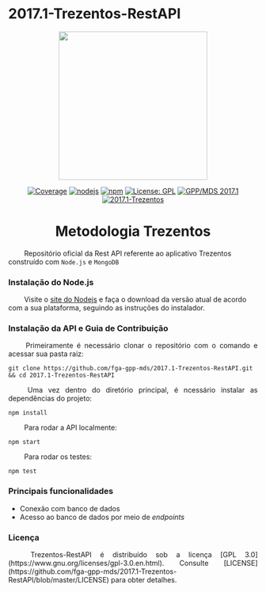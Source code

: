 # 2017.1-Trezentos-RestAPI

<p align="center"><a href="http://metodo300.com/" target="_blank"><img width="300"src="https://cloud.githubusercontent.com/assets/8144779/24085533/e6950df4-0cdc-11e7-8770-1b8021d90f01.png"></a></p>

<p align="center">
  <a href="#"><img src="https://codecov.io/gh/fga-gpp-mds/2017.1-Trezentos-RestAPI/branch/master/graph/badge.svg" alt="Coverage"></a>
  <a href="#"><img src="https://img.shields.io/badge/node-v8.1.2 -blue.svg" alt="nodejs"></a>
  <a href="#"><img src="https://img.shields.io/npm/v/npm.svg" alt="npm"></a>
  <a href="https://www.gnu.org/licenses/gpl-3.0.en.html"><img src="https://img.shields.io/aur/license/yaourt.svg" alt="License: GPL"></a>
  <a href="https://github.com/fga-gpp-mds"><img src="https://img.shields.io/badge/gpp--mds-2017.1-orange.svg" alt="GPP/MDS 2017.1"></a>
  <a href="https://github.com/fga-gpp-mds/2017.1-Trezentos"><img src="https://img.shields.io/badge/Aplicação-Trezentos-orange.svg" alt="2017.1-Trezentos"></a>
</p>


<h1 align="center"> Metodologia Trezentos</h1>

&emsp;&emsp; Repositório oficial da Rest API referente ao aplicativo Trezentos construído com ```Node.js``` e ```MongoDB```

### Instalação do Node.js

&emsp;&emsp; Visite o [site do Nodejs](https://nodejs.org/en/) e faça o download da versão atual de acordo com a sua plataforma, seguindo as instruções do instalador.

### Instalação da API e Guia de Contribuição

<p align="justify">&emsp;&emsp; Primeiramente é necessário clonar o repositório com o comando e acessar sua pasta raiz:</p>

```shell
git clone https://github.com/fga-gpp-mds/2017.1-Trezentos-RestAPI.git && cd 2017.1-Trezentos-RestAPI
```

<p align="justify">&emsp;&emsp; Uma vez dentro do diretório principal, é ncessário instalar as dependências do projeto:</p>

```shell
npm install
```

<p align="justify">&emsp;&emsp; Para rodar a API localmente:</p>

```shell
npm start
```

<p align="justify">&emsp;&emsp; Para rodar os testes:</p>

```shell
npm test
```

### Principais funcionalidades

* Conexão com banco de dados
* Acesso ao banco de dados por meio de <i>endpoints</i>

### Licença

<p align="justify">&emsp;&emsp; Trezentos-RestAPI é distribuído sob a licença [GPL 3.0](https://www.gnu.org/licenses/gpl-3.0.en.html). Consulte [LICENSE](https://github.com/fga-gpp-mds/2017.1-Trezentos-RestAPI/blob/master/LICENSE) para obter detalhes.</p>
